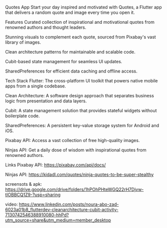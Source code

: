 Quotes App
Start your day inspired and motivated with Quotes, a Flutter app that delivers a random quote and image every time you open it.


Features
Curated collection of inspirational and motivational quotes from renowned authors and thought leaders.

Stunning visuals to complement each quote, sourced from Pixabay's vast library of images.

Clean architecture patterns for maintainable and scalable code.

Cubit-based state management for seamless UI updates.

SharedPreferences for efficient data caching and offline access.


Tech Stack
Flutter: The cross-platform UI toolkit that powers native mobile apps from a single codebase.

Clean Architecture: A software design approach that separates business logic from presentation and data layers.

Cubit: A state management solution that provides stateful widgets without boilerplate code.

SharedPreferences: A persistent key-value storage system for Android and iOS.

Pixabay API: Access a vast collection of free high-quality images.

Ninjas API: Get a daily dose of wisdom with inspirational quotes from renowned authors.



Links
Pixabay API: https://pixabay.com/api/docs/

Ninjas API: https://kidadl.com/quotes/ninja-quotes-to-be-super-stealthy

screensots & apk: https://drive.google.com/drive/folders/1hPOhPHteWGQ22rH7Djvw-tIOBBCQ1Z9-?usp=sharing

video: https://www.linkedin.com/posts/noura-abo-zad-6023a01b8_flutterdev-cleanarchitecture-cubit-activity-7130742546388910080-hhPd?utm_source=share&utm_medium=member_desktop 
